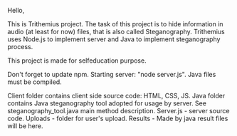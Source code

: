 Hello,

This is Trithemius project. The task of this project is to hide information in audio (at least for now) files, that is also called Steganography. Trithemius uses Node.js to implement server and Java to implement steganography process.

This project is made for selfeducation purpose.

Don't forget to update npm. Starting server: "node server.js". Java files must be compiled.

Client folder contains client side source code: HTML, CSS, JS.
Java folder contains Java steganography tool adopted for usage by server. See steganography_tool.java main method description.
Server.js - server source code.
Uploads - folder for user's upload.
Results - Made by java result files will be here.
